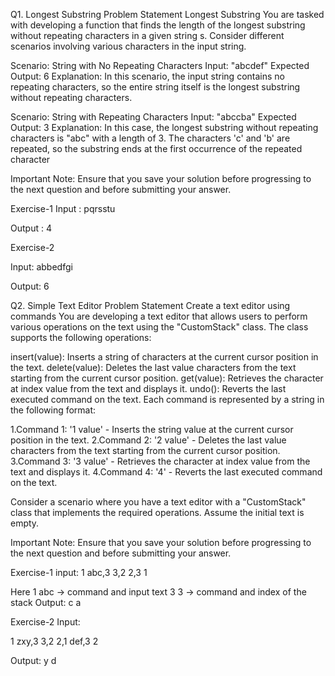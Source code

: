 Q1. Longest Substring
Problem Statement
Longest Substring
You are tasked with developing a function that finds the length of the longest substring without repeating characters in a given string s. Consider different scenarios involving various characters in the input string.

Scenario: String with No Repeating Characters
Input: "abcdef"
Expected Output: 6
Explanation: In this scenario, the input string contains no repeating characters, so the entire string itself is the longest substring without repeating characters.

Scenario: String with Repeating Characters
Input: "abccba"
Expected Output: 3
Explanation: In this case, the longest substring without repeating characters is "abc" with a length of 3. The characters 'c' and 'b' are repeated, so the substring ends at the first occurrence of the repeated character

Important Note:
Ensure that you save your solution before progressing to the next question and before submitting your answer.

Exercise-1
Input :
pqrsstu

Output :
4

Exercise-2

Input:
abbedfgi

Output:
6

Q2. Simple Text Editor
Problem Statement
Create a text editor using commands
You are developing a text editor that allows users to perform various operations on the text using the "CustomStack" class. The class supports the following operations:

insert(value): Inserts a string of characters at the current cursor position in the text.
delete(value): Deletes the last value characters from the text starting from the current cursor position.
get(value): Retrieves the character at index value from the text and displays it.
undo(): Reverts the last executed command on the text.
Each command is represented by a string in the following format:

1.Command 1: '1 value' - Inserts the string value at the current cursor position in the text.
2.Command 2: '2 value' - Deletes the last value characters from the text starting from the current cursor position.
3.Command 3: '3 value' - Retrieves the character at index value from the text and displays it.
4.Command 4: '4' - Reverts the last executed command on the text.

Consider a scenario where you have a text editor with a "CustomStack" class that implements the required operations. Assume the initial text is empty.

Important Note: Ensure that you save your solution before progressing to the next question and before submitting your answer.

Exercise-1
input:
1 abc,3 3,2 2,3 1

Here
1 abc -> command and input text
3 3 -> command and index of the stack
Output:
c
a

Exercise-2
Input:

1 zxy,3 3,2 2,1 def,3 2

Output:
y
d